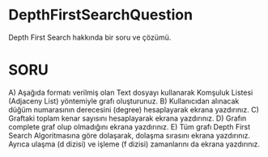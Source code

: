 # DepthFirstSearchQuestion
Depth First Search hakkında bir soru ve çözümü.

# SORU
A) Aşağıda formatı verilmiş olan Text dosyayı kullanarak Komşuluk Listesi (Adjaceny
List) yöntemiyle grafı oluşturunuz.
B) Kullanıcıdan alınacak düğüm numarasının derecesini (degree) hesaplayarak ekrana
yazdırınız.
C) Graftaki toplam kenar sayısını hesaplayarak ekrana yazdırınız.
D) Grafın complete graf olup olmadığını ekrana yazdırınız.
E) Tüm grafı Depth First Search Algoritmasına göre dolaşarak, dolaşma sırasını ekrana
yazdırınız. Ayrıca ulaşma (d dizisi) ve işleme (f dizisi) zamanlarını da ekrana
yazdırınız.
